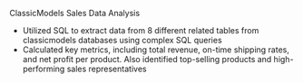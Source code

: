 ClassicModels Sales Data Analysis

- Utilized SQL to extract data from 8 different related tables from
  classicmodels databases using complex SQL queries
- Calculated key metrics, including total revenue, on-time shipping
  rates, and net profit per product. Also identified top-selling products
  and high-performing sales representatives


